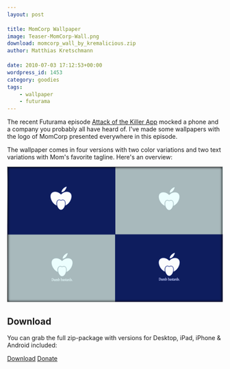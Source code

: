 ```yaml
---
layout: post

title: MomCorp Wallpaper
image: Teaser-MomCorp-Wall.png
download: momcorp_wall_by_kremalicious.zip
author: Matthias Kretschmann

date: 2010-07-03 17:12:53+00:00
wordpress_id: 1453
category: goodies
tags:
    - wallpaper
    - futurama
---
```


The recent Futurama episode [Attack of the Killer App](http://en.wikipedia.org/wiki/Attack_of_the_Killer_App) mocked a phone and a company you probably all have heard of. I've made some wallpapers with the logo of MomCorp presented everywhere in this episode.

The wallpaper comes in four versions with two color variations and two text variations with Mom's favorite tagline. Here's an overview:

![MomCorp-Walls-Overview](/media/MomCorp-Walls-Overview.png)

## Download

You can grab the full zip-package with versions for Desktop, iPad, iPhone & Android included:

<p class="content-download">
    <a class="btn-primary icon-download" href="/media/momcorp_wall_by_kremalicious.zip">Download</a>
    <a href="http://krlc.us/givecoffee" class="icon-heart">Donate</a>
</p>
